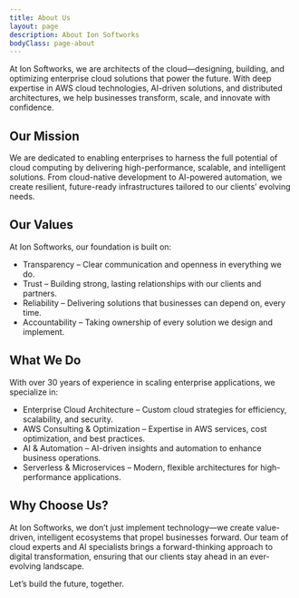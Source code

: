 ```yaml
---
title: About Us
layout: page
description: About Ion Softworks
bodyClass: page-about
---
```


At Ion Softworks, we are architects of the cloud—designing, building, and optimizing enterprise cloud solutions that power the future. With deep expertise in AWS cloud technologies, AI-driven solutions, and distributed architectures, we help businesses transform, scale, and innovate with confidence.

## Our Mission

We are dedicated to enabling enterprises to harness the full potential of cloud computing by delivering high-performance, scalable, and intelligent solutions. From cloud-native development to AI-powered automation, we create resilient, future-ready infrastructures tailored to our clients’ evolving needs.

## Our Values

At Ion Softworks, our foundation is built on:
- Transparency – Clear communication and openness in everything we do.
- Trust – Building strong, lasting relationships with our clients and partners.
- Reliability – Delivering solutions that businesses can depend on, every time.
- Accountability – Taking ownership of every solution we design and implement.

## What We Do

With over 30 years of experience in scaling enterprise applications, we specialize in:
- Enterprise Cloud Architecture – Custom cloud strategies for efficiency, scalability, and security.
- AWS Consulting & Optimization – Expertise in AWS services, cost optimization, and best practices.
- AI & Automation – AI-driven insights and automation to enhance business operations.
- Serverless & Microservices – Modern, flexible architectures for high-performance applications.

## Why Choose Us?

At Ion Softworks, we don’t just implement technology—we create value-driven, intelligent ecosystems that propel businesses forward. Our team of cloud experts and AI specialists brings a forward-thinking approach to digital transformation, ensuring that our clients stay ahead in an ever-evolving landscape.

Let’s build the future, together.
